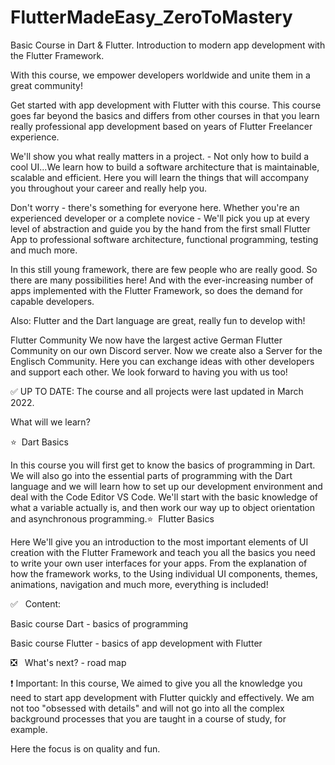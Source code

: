 # FlutterMadeEasy_ZeroToMastery
Basic Course in Dart &amp; Flutter. Introduction to modern app development with the Flutter Framework.

With this course, we empower developers worldwide and unite them in a great community!

Get started with app development with Flutter with this course. This course goes far beyond the basics and differs from other courses in that you learn really professional app development based on years of Flutter Freelancer experience.

We'll show you what really matters in a project. - Not only how to build a cool UI...We learn how to build a software architecture that is maintainable, scalable and efficient. Here you will learn the things that will accompany you throughout your career and really help you.

Don't worry - there's something for everyone here. Whether you're an experienced developer or a complete novice - We'll pick you up at every level of abstraction and guide you by the hand from the first small Flutter App to professional software architecture, functional programming, testing and much more.

In this still young framework, there are few people who are really good. So there are many possibilities here! And with the ever-increasing number of apps implemented with the Flutter Framework, so does the demand for capable developers.

Also: Flutter and the Dart language are great, really fun to develop with!

Flutter Community We now have the largest active German Flutter Community on our own Discord server. Now we create also a Server for the Englisch Community. Here you can exchange ideas with other developers and support each other. We look forward to having you with us too!

✅ UP TO DATE: The course and all projects were last updated in March 2022.

What will we learn?

⭐️  Dart Basics

In this course you will first get to know the basics of programming in Dart. We will also go into the essential parts of programming with the Dart language and we will learn how to set up our development environment and deal with the Code Editor VS Code. We'll start with the basic knowledge of what a variable actually is, and then work our way up to object orientation and asynchronous programming.⭐️  Flutter Basics

Here We'll give you an introduction to the most important elements of UI creation with the Flutter Framework and teach you all the basics you need to write your own user interfaces for your apps. From the explanation of how the framework works, to the Using individual UI components, themes, animations, navigation and much more, everything is included!

✅   Content:

Basic course Dart - basics of programming

Basic course Flutter - basics of app development with Flutter

❎   What's next? - road map

❗️ Important: In this course, We aimed to give you all the knowledge you need to start app development with Flutter quickly and effectively. We am not too "obsessed with details" and will not go into all the complex background processes that you are taught in a course of study, for example.

Here the focus is on quality and fun.
